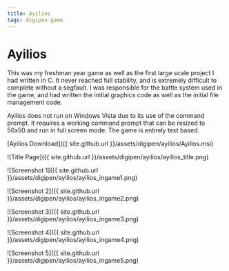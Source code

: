 ```yaml
---
title: Ayilios
tags: digipen game
---
```


# Ayilios

This was my freshman year game as well as the first large scale project I had written in C. It never reached full stability, and is extremely difficult to complete without a segfault. I was responsible for the battle system used in the game, and had written the initial graphics code as well as the initial file management code.

Ayilios does not run on Windows Vista due to its use of the command prompt. It requires a working command prompt that can be resized to 50x50 and run in full screen mode. The game is entirely text based.

[Ayilios Download]({{ site.github.url }}/assets/digipen/ayilios/Ayilios.msi)

![Title Page]({{ site.github.url }}/assets/digipen/ayilios/ayilios_title.png)

![Screenshot 1]({{ site.github.url }}/assets/digipen/ayilios/ayilios_ingame1.png)

![Screenshot 2]({{ site.github.url }}/assets/digipen/ayilios/ayilios_ingame2.png)

![Screenshot 3]({{ site.github.url }}/assets/digipen/ayilios/ayilios_ingame3.png)

![Screenshot 4]({{ site.github.url }}/assets/digipen/ayilios/ayilios_ingame4.png)

![Screenshot 5]({{ site.github.url }}/assets/digipen/ayilios/ayilios_ingame5.png)